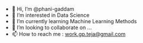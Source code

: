 - 👋 Hi, I’m @phani-gaddam
- 👀 I’m interested in Data Science
- 🌱 I’m currently learning Machine Learning Methods
- 💞️ I’m looking to collaborate on ...
- 📫 How to reach me : work.gp.teja@gmail.com

<!---
phani-gaddam/phani-gaddam is a ✨ special ✨ repository because its `README.md` (this file) appears on your GitHub profile.
You can click the Preview link to take a look at your changes.
--->

